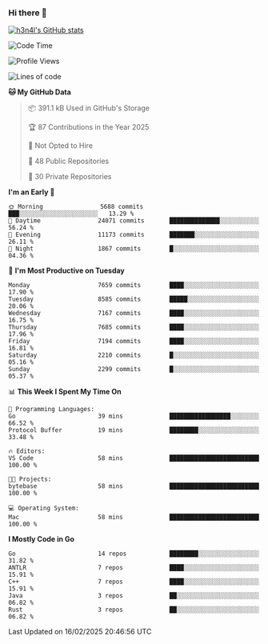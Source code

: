 ### Hi there 👋

[![h3n4l's GitHub stats](https://github-readme-stats.vercel.app/api?username=h3n4l&count_private=true&show_icons=true&theme=radical)](https://github.com/h3n4l/github-readme-stats)

<!--START_SECTION:waka-->
![Code Time](http://img.shields.io/badge/Code%20Time-2%2C056%20hrs%2053%20mins-blue)

![Profile Views](http://img.shields.io/badge/Profile%20Views-0-blue)

![Lines of code](https://img.shields.io/badge/From%20Hello%20World%20I%27ve%20Written-16.8%20million%20lines%20of%20code-blue)

**🐱 My GitHub Data** 

> 📦 391.1 kB Used in GitHub's Storage 
 > 
> 🏆 87 Contributions in the Year 2025
 > 
> 🚫 Not Opted to Hire
 > 
> 📜 48 Public Repositories 
 > 
> 🔑 30 Private Repositories 
 > 
**I'm an Early 🐤** 

```text
🌞 Morning                5688 commits        ███░░░░░░░░░░░░░░░░░░░░░░   13.29 % 
🌆 Daytime                24071 commits       ██████████████░░░░░░░░░░░   56.24 % 
🌃 Evening                11173 commits       ███████░░░░░░░░░░░░░░░░░░   26.11 % 
🌙 Night                  1867 commits        █░░░░░░░░░░░░░░░░░░░░░░░░   04.36 % 
```
📅 **I'm Most Productive on Tuesday** 

```text
Monday                   7659 commits        ████░░░░░░░░░░░░░░░░░░░░░   17.90 % 
Tuesday                  8585 commits        █████░░░░░░░░░░░░░░░░░░░░   20.06 % 
Wednesday                7167 commits        ████░░░░░░░░░░░░░░░░░░░░░   16.75 % 
Thursday                 7685 commits        ████░░░░░░░░░░░░░░░░░░░░░   17.96 % 
Friday                   7194 commits        ████░░░░░░░░░░░░░░░░░░░░░   16.81 % 
Saturday                 2210 commits        █░░░░░░░░░░░░░░░░░░░░░░░░   05.16 % 
Sunday                   2299 commits        █░░░░░░░░░░░░░░░░░░░░░░░░   05.37 % 
```


📊 **This Week I Spent My Time On** 

```text
💬 Programming Languages: 
Go                       39 mins             █████████████████░░░░░░░░   66.52 % 
Protocol Buffer          19 mins             ████████░░░░░░░░░░░░░░░░░   33.48 % 

🔥 Editors: 
VS Code                  58 mins             █████████████████████████   100.00 % 

🐱‍💻 Projects: 
bytebase                 58 mins             █████████████████████████   100.00 % 

💻 Operating System: 
Mac                      58 mins             █████████████████████████   100.00 % 
```

**I Mostly Code in Go** 

```text
Go                       14 repos            ████████░░░░░░░░░░░░░░░░░   31.82 % 
ANTLR                    7 repos             ████░░░░░░░░░░░░░░░░░░░░░   15.91 % 
C++                      7 repos             ████░░░░░░░░░░░░░░░░░░░░░   15.91 % 
Java                     3 repos             ██░░░░░░░░░░░░░░░░░░░░░░░   06.82 % 
Rust                     3 repos             ██░░░░░░░░░░░░░░░░░░░░░░░   06.82 % 
```




 Last Updated on 16/02/2025 20:46:56 UTC
<!--END_SECTION:waka-->

